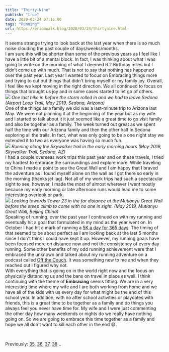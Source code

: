 ```yaml
---
title: "Thirty-Nine"
publish: "true"
date: 2020-03-24 07:16:00
tags: "Running"
url: https://ericmwalk.blog/2020/03/24/thirtynine.html
---
```


It seems strange trying to look back at the last year when there is so much noise clouding the past couple of days/weeks/months.
<br>
I am sure this will be shorter than some of the previous years as I feel like I have a little bit of a mental block. In fact, I was thinking about what I was going to write on the morning of what I deemed 6.2 Birthday miles but I didn’t come up with much. That is not to say that nothing has happened over the past year. Last year I wanted to focus on Embracing things more and trying to cut out things that didn't bring myself or my family joy. Overall, I feel like we kept moving in the right direction. We all continued to focus on things that brought us joy and in some cases started to let go of others.
<br>
![](https://ericmwalk.blog/uploads/2021/0d05269170.jpg)
*One last hike in before the storm rolled in and we had to leave Sedona (Airport Loop Trail, May 2019, Sedona, Arizona)*
<br>
One of the things as a family we did was a last-minute trip to Arizona last May. We were not planning it at the beginning of the year but as my wife and I started to talk about it it just seemed like a great time to go visit family and also be together as a family. The week turned out great as we spent half the time with our Arizona family and then the other half in Sedona exploring all the trails. In fact, what was only going to be a one night stay we extended it to two as everyone was having so much fun.
<br>
![](https://ericmwalk.blog/uploads/2021/43159fdf0e.jpg)
*Running along the Skywalker trail in the early morning hours (May 2019, Skywalker Trail, Sedona, AZ)*
<br>
I had a couple overseas work trips this past year and on these travels, I tried my hardest to embrace the surroundings and explore more. While traveling to China I made a point to see the Great Wall and I am happy that I braved the adventure as I found myself alone on the wall as I got there so early in the morning (thanks jet lag). Not all of my work trips had such a spectacular sight to see, however, I made the most of almost wherever I went mostly because my early morning or late afternoon runs would lead me to some interesting overlook or park.
<br>
![](https://ericmwalk.blog/uploads/2021/51700aafea.jpg)
*Looking towards Tower 23 in the far distance at the Mutianyu Great Wall before the steep climb to come with no one in sight. (May 2019, Mutianyu Great Wall, Beijing China)*
<br>
Speaking of running, over the past year I continued on with my running and eventually hit a goal that formulated in my mind as the year went on. In October I had hit a mark of running a <a href="https://ericmwalk.blog/2019/09/30/k-a-day.html">5K a day for 365 days</a>. The timing of that seemed to be about perfect as I am looking back at the last 5 months since I don't think I could have kept it up. However, my running goals have been focused more on distance now and not the consistency of every day running. Some other benefits of my odd running achievement were that I embraced the unknown and talked about my running adventure on a podcast called <a href="https://ericmwalk.blog/2020/02/18/off-the-couch.html">Off the Couch</a>. It was something new to me and when they reached out I figured why not.
<br>
With everything that is going on in the world right now and the focus on physically distancing us and the bans on travel in place as well. I think continuing with the theme of <b>Embracing</b> seems fitting. We are in a very interesting time where my wife and I are both working from home and we have all of the kids with us every day for what might be the end of this school year. In addition, with no after school activities or playdates with friends, this is a great time to be together as a family and do things you always feel you never have time for. My wife and I were just commenting the other day how many weekends or nights do we really have nothing going on. So we are going to embrace this time together as a family and hope we all don't want to kill each other in the end 😄.

<br>

Previously: <a href="https://ericmwalk.blog/2016/03/24/thirtyfive.html">35</a>, <a href="https://ericmwalk.blog/2017/03/24/thirtysix.html">36</a>, <a href="https://ericmwalk.blog/2018/03/24/thirtyseven.html">37</a>, <a href="https://ericmwalk.blog/2019/03/24/thirtyeight.html">38</a> ..